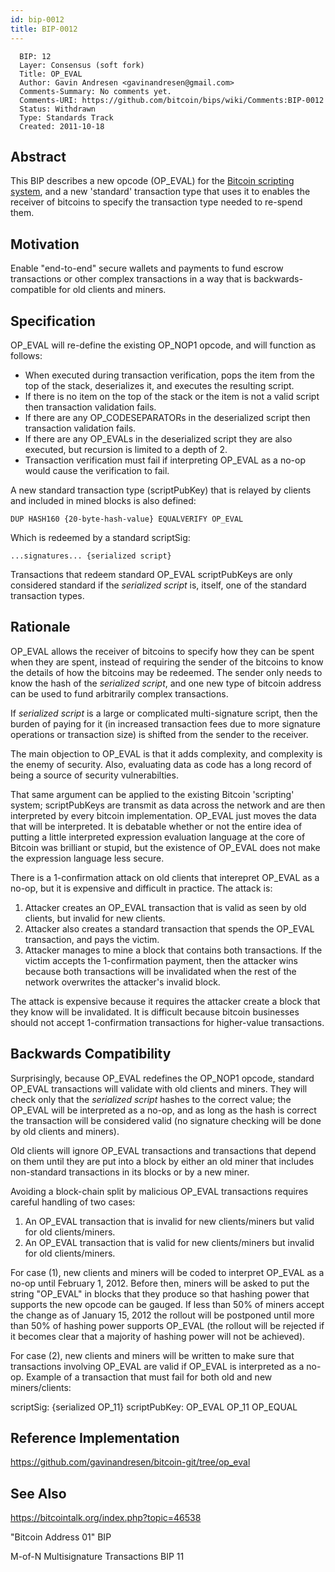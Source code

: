 ```yaml
---
id: bip-0012
title: BIP-0012
---
```


```
  BIP: 12
  Layer: Consensus (soft fork)
  Title: OP_EVAL
  Author: Gavin Andresen <gavinandresen@gmail.com>
  Comments-Summary: No comments yet.
  Comments-URI: https://github.com/bitcoin/bips/wiki/Comments:BIP-0012
  Status: Withdrawn
  Type: Standards Track
  Created: 2011-10-18
```

## Abstract

This BIP describes a new opcode (OP_EVAL) for the [Bitcoin scripting system](https://en.bitcoin.it/wiki/Script),
and a new 'standard' transaction type that uses it to enables the
receiver of bitcoins to specify the transaction type needed to re-spend
them.

## Motivation

Enable "end-to-end" secure wallets and payments to fund escrow
transactions or other complex transactions in a way that is
backwards-compatible for old clients and miners.

## Specification

OP_EVAL will re-define the existing OP_NOP1 opcode, and will function as follows:

- When executed during transaction verification, pops the
  item from the top of the stack, deserializes it, and executes the
  resulting script.
- If there is no item on the top of the stack or the item is not a valid script then transaction validation fails.
- If there are any OP_CODESEPARATORs in the deserialized script then transaction validation fails.
- If there are any OP_EVALs in the deserialized script they are also executed, but recursion is limited to a depth of 2.
- Transaction verification must fail if interpreting OP_EVAL as a no-op would cause the verification to fail.

A new standard transaction type (scriptPubKey) that is relayed by clients and included in mined blocks is also defined:

```
DUP HASH160 {20-byte-hash-value} EQUALVERIFY OP_EVAL
```

Which is redeemed by a standard scriptSig:

```
...signatures... {serialized script}
```

Transactions that redeem standard OP_EVAL scriptPubKeys are only considered standard if the _serialized script_ is, itself, one of the standard transaction types.

## Rationale

OP_EVAL allows the receiver of bitcoins to specify how they can be
spent when they are spent, instead of requiring the sender of the
bitcoins to know the details of how the bitcoins may be redeemed. The
sender only needs to know the hash of the _serialized script_, and one new type of bitcoin address can be used to fund arbitrarily complex transactions.

If _serialized script_ is a large or complicated multi-signature
script, then the burden of paying for it (in increased transaction fees
due to more signature operations or transaction size) is shifted from
the sender to the receiver.

The main objection to OP_EVAL is that it adds complexity, and
complexity is the enemy of security. Also, evaluating data as code has a
long record of being a source of security vulnerabilties.

That same argument can be applied to the existing Bitcoin 'scripting'
system; scriptPubKeys are transmit as data across the network and are
then interpreted by every bitcoin implementation. OP_EVAL just moves the
data that will be interpreted. It is debatable whether or not the
entire idea of putting a little interpreted expression evaluation
language at the core of Bitcoin was brilliant or stupid, but the
existence of OP_EVAL does not make the expression language less secure.

There is a 1-confirmation attack on old clients that interepret
OP_EVAL as a no-op, but it is expensive and difficult in practice. The
attack is:

1. Attacker creates an OP_EVAL transaction that is valid as seen by old clients, but invalid for new clients.
2. Attacker also creates a standard transaction that spends the OP_EVAL transaction, and pays the victim.
3. Attacker
   manages to mine a block that contains both transactions. If the victim
   accepts the 1-confirmation payment, then the attacker wins because both
   transactions will be invalidated when the rest of the network overwrites
   the attacker's invalid block.

The attack is expensive because it requires the attacker create a block
that they know will be invalidated. It is difficult because bitcoin
businesses should not accept 1-confirmation transactions for
higher-value transactions.

## Backwards Compatibility

Surprisingly, because OP_EVAL redefines the OP_NOP1 opcode, standard
OP_EVAL transactions will validate with old clients and miners. They
will check only that the _serialized script_ hashes to the correct
value; the OP_EVAL will be interpreted as a no-op, and as long as the
hash is correct the transaction will be considered valid (no signature
checking will be done by old clients and miners).

Old clients will ignore OP_EVAL transactions and transactions that
depend on them until they are put into a block by either an old miner
that includes non-standard transactions in its blocks or by a new miner.

Avoiding a block-chain split by malicious OP_EVAL transactions requires careful handling of two cases:

1. An OP_EVAL transaction that is invalid for new clients/miners but valid for old clients/miners.
2. An OP_EVAL transaction that is valid for new clients/miners but invalid for old clients/miners.

For case (1), new clients and miners will be coded to interpret OP_EVAL
as a no-op until February 1, 2012. Before then, miners will be asked to
put the string "OP_EVAL" in blocks that they produce so that hashing
power that supports the new opcode can be gauged. If less than 50% of
miners accept the change as of January 15, 2012 the rollout will be
postponed until more than 50% of hashing power supports OP_EVAL (the
rollout will be rejected if it becomes clear that a majority of hashing
power will not be achieved).

For case (2), new clients and miners will be written to make sure
that transactions involving OP_EVAL are valid if OP_EVAL is interpreted
as a no-op.
Example of a transaction that must fail for both old and new
miners/clients:

scriptSig: {serialized OP_11}
scriptPubKey: OP_EVAL OP_11 OP_EQUAL

## Reference Implementation

https://github.com/gavinandresen/bitcoin-git/tree/op_eval

## See Also

https://bitcointalk.org/index.php?topic=46538

"Bitcoin Address 01" BIP

M-of-N Multisignature Transactions BIP 11
